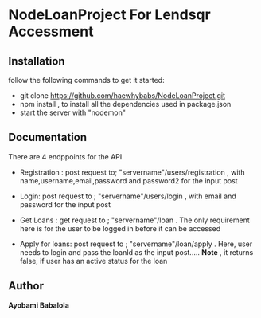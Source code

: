 # NodeLoanProject For Lendsqr Accessment
    
    
## Installation
follow the following commands to get it started:

* git clone https://github.com/haewhybabs/NodeLoanProject.git
* npm install , to install all the dependencies used in package.json
* start the server with "nodemon"

## Documentation
There are 4 endppoints for the API
* Registration : post request to;   "servername"/users/registration , with name,username,email,password and password2 for the input post

* Login: post request to ; "servername"/users/login , with email and password for the input post
* Get Loans : get request to ; "servername"/loan . The only requirement here is for the user to be logged in before it can be accessed
* Apply for loans: post request to ; "servername"/loan/apply . Here, user needs to login and pass the loanId as the input post.....
**Note ,** it returns false, if user has an active status for the loan

## Author
**Ayobami Babalola**


